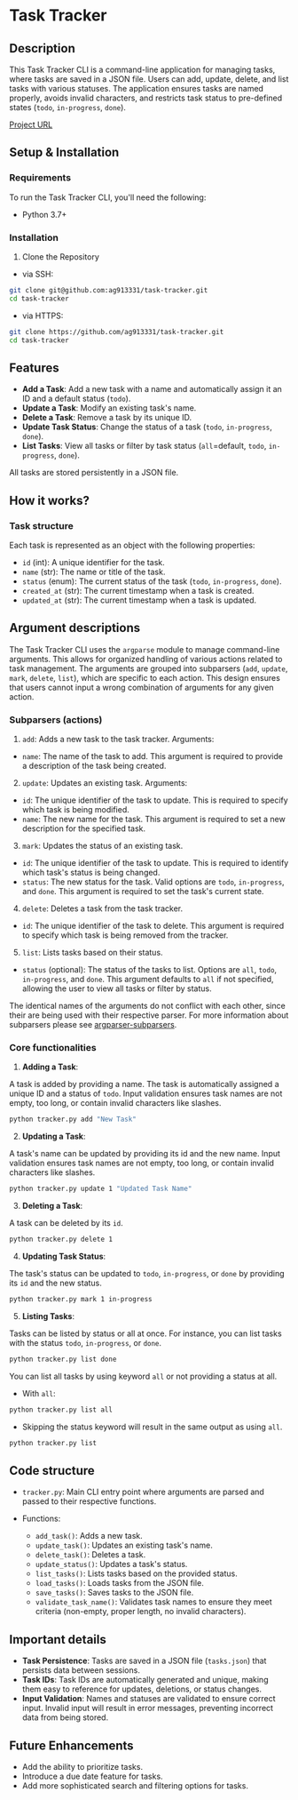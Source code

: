 # Task Tracker

## Description
This Task Tracker CLI is a command-line application for managing tasks, where tasks are saved in a JSON file. Users can add, update, delete, and list tasks with various statuses. The application ensures tasks are named properly, avoids invalid characters, and restricts task status to pre-defined states (`todo`, `in-progress`, `done`).

[Project URL](https://roadmap.sh/projects/task-tracker)

## Setup & Installation

### Requirements
To run the Task Tracker CLI, you'll need the following:
- Python 3.7+

### Installation

1. Clone the Repository

- via SSH:
```bash
git clone git@github.com:ag913331/task-tracker.git
cd task-tracker
```

- via HTTPS:
```bash
git clone https://github.com/ag913331/task-tracker.git
cd task-tracker
```

## Features

- **Add a Task**: Add a new task with a name and automatically assign it an ID and a default status (`todo`).
- **Update a Task**: Modify an existing task's name.
- **Delete a Task**: Remove a task by its unique ID.
- **Update Task Status**: Change the status of a task (`todo`, `in-progress`, `done`).
- **List Tasks**: View all tasks or filter by task status (`all`=default, `todo`, `in-progress`, `done`).

All tasks are stored persistently in a JSON file.

## How it works?

### Task structure
Each task is represented as an object with the following properties:
- `id` (int): A unique identifier for the task.
- `name` (str): The name or title of the task.
- `status` (enum): The current status of the task (`todo`, `in-progress`, `done`).
- `created_at` (str): The current timestamp when a task is created.
- `updated_at` (str): The current timestamp when a task is updated.

## Argument descriptions

The Task Tracker CLI uses the `argparse` module to manage command-line arguments. This allows for organized handling of various actions related to task management. The arguments are grouped into subparsers (`add`, `update`, `mark`, `delete`, `list`), which are specific to each action. This design ensures that users cannot input a wrong combination of arguments for any given action.

### Subparsers (actions)

1. `add`: Adds a new task to the task tracker.
Arguments:
- `name`: The name of the task to add. This argument is required to provide a description of the task being created.

2. `update`: Updates an existing task.
Arguments:
- `id`: The unique identifier of the task to update. This is required to specify which task is being modified.
- `name`: The new name for the task. This argument is required to set a new description for the specified task.

3. `mark`: Updates the status of an existing task.
- `id`: The unique identifier of the task to update. This is required to identify which task's status is being changed.
- `status`: The new status for the task. Valid options are `todo`, `in-progress`, and `done`. This argument is required to set the task's current state.

4. `delete`: Deletes a task from the task tracker.
- `id`: The unique identifier of the task to delete. This argument is required to specify which task is being removed from the tracker.

5. `list`: Lists tasks based on their status.
- `status` (optional): The status of the tasks to list. Options are `all`, `todo`, `in-progress`, and `done`. This argument defaults to `all` if not specified, allowing the user to view all tasks or filter by status.

The identical names of the arguments do not conflict with each other, since their are being used with their respective parser. For more information about subparsers please see [argparser-subparsers](https://docs.python.org/3/library/argparse.html#sub-commands).


### Core functionalities
1. **Adding a Task**:

A task is added by providing a name. The task is automatically assigned a unique ID and a status of `todo`. Input validation ensures task names are not empty, too long, or contain invalid characters like slashes.

```bash
python tracker.py add "New Task"
```

2. **Updating a Task**:

A task's name can be updated by providing its id and the new name. Input validation ensures task names are not empty, too long, or contain invalid characters like slashes.

```bash
python tracker.py update 1 "Updated Task Name"
```

3. **Deleting a Task**:

A task can be deleted by its `id`.

```bash
python tracker.py delete 1
```

4. **Updating Task Status**:

The task's status can be updated to `todo`, `in-progress`, or `done` by providing its `id` and the new status.

```bash
python tracker.py mark 1 in-progress
```

5. **Listing Tasks**:

Tasks can be listed by status or all at once. For instance, you can list tasks with the status `todo`, `in-progress`, or `done`.

```bash
python tracker.py list done
```

You can list all tasks by using keyword `all` or not providing a status at all.

- With `all`:
```bash
python tracker.py list all
```

- Skipping the status keyword will result in the same output as using `all`.
```bash
python tracker.py list
```

## Code structure

- `tracker.py`: Main CLI entry point where arguments are parsed and passed to their respective functions.

- Functions:
    - `add_task()`: Adds a new task.
    - `update_task()`: Updates an existing task's name.
    - `delete_task()`: Deletes a task.
    - `update_status()`: Updates a task's status.
    - `list_tasks()`: Lists tasks based on the provided status.
    - `load_tasks()`: Loads tasks from the JSON file.
    - `save_tasks()`: Saves tasks to the JSON file.
    - `validate_task_name()`: Validates task names to ensure they meet criteria (non-empty, proper length, no invalid characters).

## Important details

- **Task Persistence**: Tasks are saved in a JSON file (`tasks.json`) that persists data between sessions.
- **Task IDs**: Task IDs are automatically generated and unique, making them easy to reference for updates, deletions, or status changes.
- **Input Validation**: Names and statuses are validated to ensure correct input. Invalid input will result in error messages, preventing incorrect data from being stored.

## Future Enhancements

- Add the ability to prioritize tasks.
- Introduce a due date feature for tasks.
- Add more sophisticated search and filtering options for tasks.
